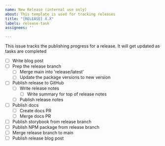 ```yaml
---
name: New Release (internal use only)
about: This template is used for tracking releases
title: "[RELEASE] X.X"
labels: release-task
assignees: ''

---
```


This issue tracks the publishing progress for a release. It will get updated as tasks are completed

- [ ] Write blog post
- [ ] Prep the release branch
  - [ ] Merge main into 'release/latest'
  - [ ] Update the package versions to new version
- [ ] Publish release to GitHub
  - [ ] Write release notes
    - [ ] Write summary for top of release notes
  - [ ] Publish release notes
- [ ] Publish docs
  - [ ] Create docs PR
  - [ ] Merge docs PR
- [ ] Publish storybook from release branch
- [ ] Publish NPM package from release branch
- [ ] Merge release branch to main
- [ ] Publish release blog post
